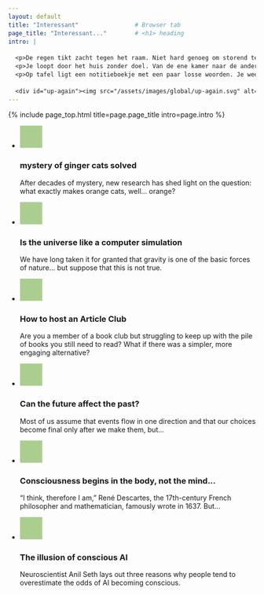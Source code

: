 ```yaml
---
layout: default
title: "Interessant"                # Browser tab
page_title: "Interessant..."        # <h1> heading
intro: |
  
  <p>De regen tikt zacht tegen het raam. Niet hard genoeg om storend te zijn, maar net genoeg om op te merken. Het is een geluid dat erbij hoort, alsof het de ruimte vult zonder iets van je te vragen. Buiten zijn de kleuren doffer geworden, bijna grijs.</p>
  <p>Je loopt door het huis zonder doel. Van de ene kamer naar de andere, gewoon om te voelen hoe het is om ergens anders te staan. Soms helpt dat, al verandert er feitelijk niets. De muren blijven dezelfde, de stilte ook.</p>
  <p>Op tafel ligt een notitieboekje met een paar losse woorden. Je weet niet meer precies waarom je ze opschreef. Misschien hoorde je ze ergens, misschien kwamen ze zomaar in je op. Ze zeggen niet veel, maar het voelt goed dat ze er staan.</p>

  <div id="up-again"><img src="/assets/images/global/up-again.svg" alt=""></div>
---
```


{% include page_top.html 
   title=page.page_title 
   intro=page.intro 
%}

<div class="custom-section">
  
<ul class="article-list">
  <li>
    <img src="/assets/images/global/icon1.svg" alt="Icon">
    <div class="text">
      <h3>mystery of ginger cats solved</h3>
      <p>After decades of mystery, new research has shed light on the question: what exactly makes orange cats, well... orange?
</p>
    </div>
  </li>  <li>
    <img src="/assets/images/global/icon1.svg" alt="Icon">
    <div class="text">
      <h3>Is the universe like a computer simulation</h3>
      <p>We have long taken it for granted that gravity is one of the basic forces of nature... but suppose that this is not true.</p>
    </div>
  </li>  <li>
    <img src="/assets/images/global/icon1.svg" alt="Icon">
    <div class="text">
      <h3>How to host an Article Club</h3>
      <p>Are you a member of a book club but struggling to keep up with the pile of books you still need to read? What if there was a simpler, more engaging alternative?</p>
    </div>
  </li>  <li>
    <img src="/assets/images/global/icon1.svg" alt="Icon">
    <div class="text">
      <h3>Can the future affect the past?</h3>
      <p>Most of us assume that events flow in one direction and that our choices become final only after we make them, but...</p>
    </div>
  </li>  <li>
    <img src="/assets/images/global/icon1.svg" alt="Icon">
    <div class="text">
      <h3>Consciousness begins in the body, not the mind...</h3>
      <p>“I think, therefore I am,” René Descartes, the 17th-century French philosopher and mathematician, famously wrote in 1637. But...</p>
    </div>
  </li>  <li>
    <img src="/assets/images/global/icon1.svg" alt="Icon">
    <div class="text">
      <h3>The illusion of conscious AI</h3>
      <p>Neuroscientist Anil Seth lays out three reasons why people tend to overestimate the odds of AI becoming conscious. </p>
    </div>
  </li>
</ul></div>

